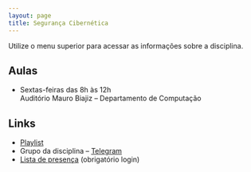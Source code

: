 ```yaml
---
layout: page
title: Segurança Cibernética
---
```


Utilize o menu superior para acessar as informações sobre a disciplina.

## Aulas

 * Sextas-feiras das 8h às 12h<br />Auditório Mauro Biajiz – Departamento de Computação

## Links

 * [Playlist](https://www.youtube.com/playlist?list=PLtQaN06AB3mJJXu7cuoK7KaL9e0KfChuQ)
 * Grupo da disciplina – [Telegram](https://t.me/+KWdhhuAMyk40ZWNh)
 * [Lista de presença](https://docs.google.com/spreadsheets/d/13HULgDkCXn20IfmuAMj4UIsJmiOp2UyzVVhWLZeQ8Yw/edit?usp=sharing) (obrigatório login)
